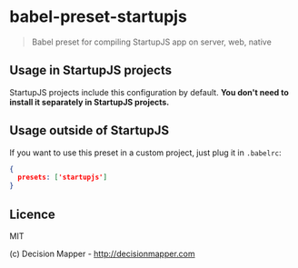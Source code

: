 # babel-preset-startupjs
> Babel preset for compiling StartupJS app on server, web, native

## Usage in StartupJS projects

StartupJS projects include this configuration by default. **You don't need to install it separately in StartupJS projects.**

## Usage outside of StartupJS

If you want to use this preset in a custom project, just plug it in `.babelrc`:

```json
{
  presets: ['startupjs']
}
```

## Licence

MIT

(c) Decision Mapper - http://decisionmapper.com
